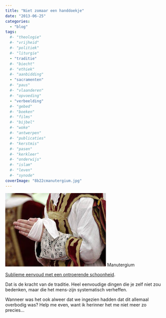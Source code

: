 ```yaml
---
title: "Niet zomaar een handdoekje"
date: "2013-06-25"
categories: 
  - "blog"
tags:
  #- "theologie"
  #- "vrijheid"
  #- "politiek"
  #- "liturgie"
  - "traditie"
  #- "biecht"
  #- "ethiek"
  #- "aanbidding"
  - "sacramenten"
  #- "paus"
  #- "vlaanderen"
  #- "opvoeding"
  - "verbeelding"
  #- "gebed"
  #- "boeken"
  #- "films"
  #- "bijbel"
  #- "woke"
  #- "antwerpen"
  #- "publicaties"
  #- "kerstmis"
  #- "pasen"
  #- "kerkleer"
  #- "onderwijs"
  #- "islam"
  #- "leven"
  #- "synode"
coverImage: "8b22cmanutergium.jpg"
---
```


[![Manutergium](images/8b22cmanutergium.jpg)](http://blog.adw.org/2010/06/lost-liturgies-file-the-maniturgia/) Manutergium

[Sublieme eenvoud met een ontroerende schoonheid](http://blog.adw.org/2010/06/lost-liturgies-file-the-maniturgia/ "The Manutergium").

Dat is de kracht van de traditie. Heel eenvoudige dingen die je zelf niet zou bedenken, maar die het mens-zijn systematisch verheffen.

Wanneer was het ook alweer dat we ingezien hadden dat dit allemaal overbodig was? Help me even, want ik herinner het me niet meer zo precies...

